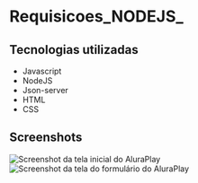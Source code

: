 # Requisicoes_NODEJS_


## Tecnologias utilizadas 

* Javascript
* NodeJS
* Json-server
* HTML
* CSS

## Screenshots

![Screenshot da tela inicial do AluraPlay](https://imgur.com/aymxEsh.png)
![Screenshot da tela do formulário do AluraPlay](https://imgur.com/ShNADf2.png)
